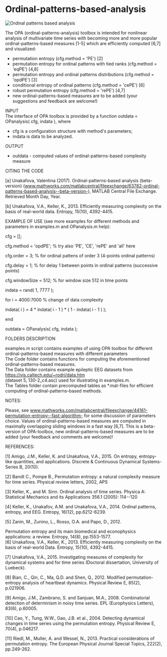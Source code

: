 # Ordinal-patterns-based-analysis

![Ordinal patterns based analysis](https://raw.githubusercontent.com/ValentinaUn/Ordinal-patterns-based-analysis/master/OPA.png)

The OPA (ordinal-patterns-analysis) toolbox is intended for nonlinear analysis of multivariate time series with becoming more and more popular ordinal-patterns-based measures [1-5] which are efficiently computed [6,7] and visualized:  
- permutation entropy (cfg.method = 'PE') [2]  
- permutation entropy for ordinal patterns with tied ranks (cfg.method = 'eqPE') [4,8]  
- permutation entropy and ordinal patterns distributions (cfg.method = 'opdPE') [3]  
- conditional entropy of ordinal patterns (cfg.method = 'cePE') [6]  
- robust permutation entropy (cfg.method = 'rePE') [4,7]  
- new ordinal-patterns-based measures are to be added (your suggestions and feedback are welcome!)

INPUT  
The interface of OPA toolbox is provided by a function outdata = OPanalysis( cfg, indata ), where  
- cfg is a configuration structure with method's parameters;  
- indata is data to be analyzed.

OUTPUT  
- outdata - computed values of ordinal-patterns-based complexity measure

CITING THE CODE  

[a] Unakafova, Valentina (2017). Ordinal-patterns-based analysis (beta-version) (www.mathworks.com/matlabcentral/fileexchange/63782-ordinal-patterns-based-analysis--beta-version-), MATLAB Central File Exchange. Retrieved Month Day, Year. 

[b] Unakafova, V.A., Keller, K., 2013. Efficiently measuring complexity on the basis of real-world data. Entropy, 15(10), 4392-4415. 

EXAMPLE OF USE (see more examples for different methods and parameters in examples.m and OPanalysis.m help):  

cfg = [];  

cfg.method = 'opdPE'; % try also 'PE', 'CE', 'rePE' and 'all' here  

cfg.order = 3; % for ordinal pattens of order 3 (4-points ordinal patterns)  

cfg.delay = 1; % for delay 1 between points in ordinal patterns (successive points)  

cfg.windowSize = 512; % for window size 512 in time points  

indata = rand( 1, 7777 );  

for i = 4000:7000 % change of data complexity  

indata( i ) = 4 * indata( i - 1 ) * ( 1 - indata( i - 1 ) );  

end  

outdata = OPanalysis( cfg, indata ); 

FOLDERS DESCRIPTION  

examples.m script contains examples of using OPA toolbox for different ordinal-patterns-based measures with different parameters  
The Code folder contains functions for computing the aforementioned ordinal-patterns-based measures.  
The Data folder contains example epileptic EEG datasets from https://vis.caltech.edu/~rodri/data.htm  
(dataset 5, 130-2_c4.asc) used for illustrating in examples.m.  
The Tables folder contain precomputed tables as *.mat-files for efficient computing of ordinal-patterns-based methods.

NOTES: 

Please, see www.mathworks.com/matlabcentral/fileexchange/44161-permutation-entropy--fast-algorithm- for some discussion of parameters choice. Values of ordinal-patterns-based measures are computed in maximally overlapping sliding windows in a fast way [6,7]. This is a beta-version of OPA-toolbox, new ordinal-patterns-based measures are to be added (your feedback and comments are welcome)!

REFERENCES:  

[1] Amigo, J.M., Keller, K. and Unakafova, V.A., 2015. On entropy, entropy-like quantities, and applications. Discrete & Continuous Dynamical Systems-Series B, 20(10).  

[2] Bandt C., Pompe B., Permutation entropy: a natural complexity measure for time series. Physical review letters, 2002, APS  

[3] Keller, K., and M. Sinn. Ordinal analysis of time series. Physica A: Statistical Mechanics and its Applications 356.1 (2005): 114--120  

[4] Keller, K., Unakafov, A.M. and Unakafova, V.A., 2014. Ordinal patterns, entropy, and EEG. Entropy, 16(12), pp.6212-6239.

[5] Zanin, M., Zunino, L., Rosso, O.A. and Papo, D., 2012.  

Permutation entropy and its main biomedical and econophysics applications: a review. Entropy, 14(8), pp.1553-1577.  
[6] Unakafova, V.A., Keller, K., 2013. Efficiently measuring complexity on the basis of real-world Data. Entropy, 15(10), 4392-4415.  

[7] Unakafova, V.A., 2015. Investigating measures of complexity for dynamical systems and for time series (Doctoral dissertation, University of Luebeck).  

[8] Bian, C., Qin, C., Ma, Q.D. and Shen, Q., 2012. Modified permutation-entropy analysis of heartbeat dynamics. Physical Review E, 85(2), p.021906.  

[9] Amigo, J.M., Zambrano, S. and Sanjuan, M.A., 2008. Combinatorial detection of determinism in noisy time series. EPL (Europhysics Letters), 83(6), p.60005.  

[10] Cao, Y., Tung, W.W., Gao, J.B. et al., 2004. Detecting dynamical changes in time series using the permutation entropy. Physical Review E, 70(4), p.046217.  

[11] Riedl, M., Muller, A. and Wessel, N., 2013. Practical considerations of permutation entropy. The European Physical Journal Special Topics, 222(2), pp.249-262.
